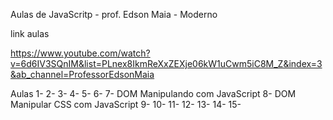 Aulas de JavaScritp - prof. Edson Maia - Moderno

 link aulas

 https://www.youtube.com/watch?v=6d6IV3SQnIM&list=PLnex8IkmReXxZEXje06kW1uCwm5iC8M_Z&index=3&ab_channel=ProfessorEdsonMaia 


Aulas
1-
2-
3-
4-
5-
6-
7- DOM Manipulando com JavaScript
8- DOM Manipular CSS com JavaScript
9-
10-
11-
12-
13-
14-
15-
